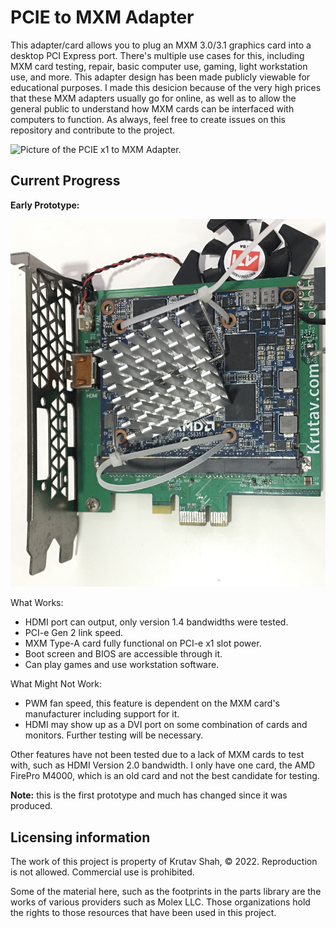 # PCIE to MXM Adapter
This adapter/card allows you to plug an MXM 3.0/3.1 graphics card into a desktop PCI Express port.
There's multiple use cases for this, including MXM card testing, repair, basic computer use, gaming, light workstation use, and more.
This adapter design has been made publicly viewable for educational purposes. 
I made this desicion because of the very high prices that these MXM adapters usually go for online, 
as well as to allow the general public to understand how MXM cards can be interfaced 
with computers to function.
As always, feel free to create issues on this repository and contribute to the project.

![Picture of the PCIE x1 to MXM Adapter.](/PCIE%20x1%20to%20MXM%203.1%20Riser%20Basic%20%5BAltium%5D/Images/MXMRiserBasicRender3.png)

## Current Progress

**Early Prototype:**

![Picture of an early prototype.](/PCIE%20x1%20to%20MXM%203.1%20Riser%20Basic%20%5BAltium%5D/Images/EarlyPrototype.JPG)

What Works:

- HDMI port can output, only version 1.4 bandwidths were tested.
- PCI-e Gen 2 link speed.
- MXM Type-A card fully functional on PCI-e x1 slot power.
- Boot screen and BIOS are accessible through it.
- Can play games and use workstation software.

What Might Not Work:

- PWM fan speed, this feature is dependent on the MXM card's manufacturer including support for it.
- HDMI may show up as a DVI port on some combination of cards and monitors. Further testing will be necessary.

Other features have not been tested due to a lack of MXM cards to test with, such as HDMI Version 2.0 bandwidth. I only have one card, the AMD FirePro M4000, which is an old card and not the best candidate for testing.

**Note:** this is the first prototype and much has changed since it was produced.

## Licensing information
The work of this project is property of Krutav Shah, &copy; 2022. 
Reproduction is not allowed. Commercial use is prohibited.

Some of the material here, such as the footprints in the parts library are the works of various providers such as Molex LLC. Those organizations hold the rights to those resources that have been used in this project.

